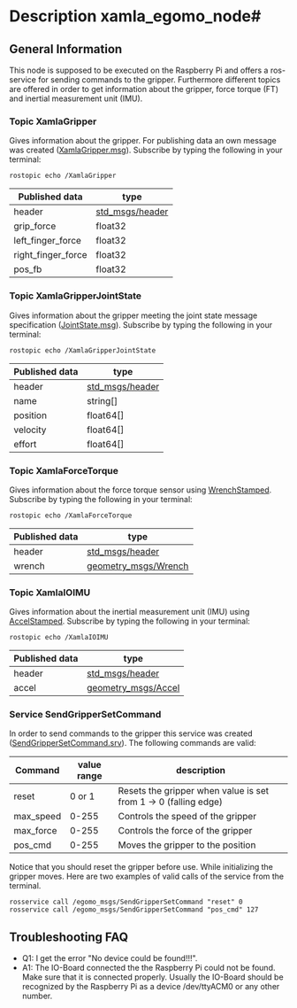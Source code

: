 # Description xamla_egomo_node#

## General Information ##

This node is supposed to be executed on the Raspberry Pi and offers a ros-service for sending commands to the gripper. Furthermore different topics are offered in order to get information about the gripper, force torque (FT) and inertial measurement unit (IMU).

### Topic XamlaGripper ###

Gives information about the gripper. For publishing data an own message was created ([XamlaGripper.msg](https://github.com/Xamla/xamla_egomo/tree/master/egomo_msgs/msg)). Subscribe by typing the following in your terminal:

    rostopic echo /XamlaGripper

Published data | type
---------|-----------
header   | [std_msgs/header](http://docs.ros.org/jade/api/std_msgs/html/msg/Header.html)
grip_force | float32
left_finger_force | float32
right_finger_force | float32
pos_fb | float32

### Topic XamlaGripperJointState ###

Gives information about the gripper meeting the joint state message specification ([JointState.msg](http://docs.ros.org/jade/api/sensor_msgs/html/msg/JointState.html)). Subscribe by typing the following in your terminal:

    rostopic echo /XamlaGripperJointState

Published data | type
---------|-----------
header   | [std_msgs/header](http://docs.ros.org/jade/api/std_msgs/html/msg/Header.html)
name     | string[]
position | float64[]
velocity | float64[]
effort | float64[]

### Topic XamlaForceTorque ###

Gives information about the force torque sensor using [WrenchStamped](http://docs.ros.org/jade/api/geometry_msgs/html/msg/WrenchStamped.html). Subscribe by typing the following in your terminal: 

    rostopic echo /XamlaForceTorque

Published data | type
---------|-----------
header   | [std_msgs/header](http://docs.ros.org/jade/api/std_msgs/html/msg/Header.html)
wrench   | [geometry_msgs/Wrench](http://docs.ros.org/jade/api/geometry_msgs/html/msg/Wrench.html)

### Topic XamlaIOIMU ###

Gives information about the inertial measurement unit (IMU) using [AccelStamped](http://docs.ros.org/jade/api/geometry_msgs/html/msg/AccelStamped.html). Subscribe by typing the following in your terminal: 

    rostopic echo /XamlaIOIMU

Published data | type
---------|-----------
header   | [std_msgs/header](http://docs.ros.org/jade/api/std_msgs/html/msg/Header.html)
accel   | [geometry_msgs/Accel](http://docs.ros.org/jade/api/geometry_msgs/html/msg/Accel.html)

### Service SendGripperSetCommand ###

In order to send commands to the gripper this service was created ([SendGripperSetCommand.srv](https://github.com/Xamla/xamla_egomo/tree/master/egomo_msgs/srv)). The following commands are valid:

Command | value range | description
---------|-----------|--------------
reset   | 0 or 1 | Resets the gripper when value is set from 1 -> 0 (falling edge)
max_speed | 0-255 | Controls the speed of the gripper
max_force | 0-255 | Controls the force of the gripper
pos_cmd | 0-255 | Moves the gripper to the position

Notice that you should reset the gripper before use. While initializing the gripper moves. Here are two examples of valid calls of the service from the terminal.

    rosservice call /egomo_msgs/SendGripperSetCommand "reset" 0
    rosservice call /egomo_msgs/SendGripperSetCommand "pos_cmd" 127
    
## Troubleshooting FAQ

 - Q1: I get the error "No device could be found!!!".
 - A1: The IO-Board connected the the Raspberry Pi could not be found. Make sure that it is connected properly. Usually the IO-Board should be recognized by the Raspberry Pi as a device /dev/ttyACM0 or any other number.
